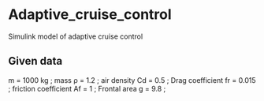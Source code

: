 # Adaptive_cruise_control
Simulink model of adaptive cruise control 

## Given data
m = 1000 kg  ; mass
ρ = 1.2     ; air density
Cd = 0.5  ; Drag coefficient
fr =  0.015 ; friction coefficient 
Af = 1   ; Frontal area 
g = 9.8 ;
